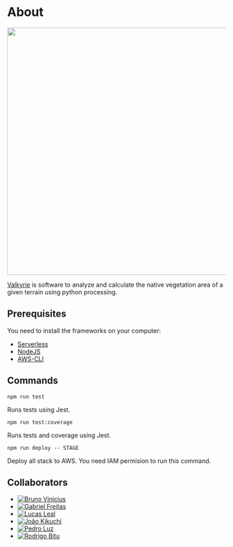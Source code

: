 # About

<p align="center">
  <img width=570 src="assets/plat.gif">
</p>

[Valkyrie](https://valkyrie-frontend.vercel.app/) is software to analyze and calculate the native vegetation area of a given terrain using python processing.

## Prerequisites

You need to install the frameworks on your computer:

- [Serverless](https://www.serverless.com/framework/docs/getting-started) 
- [NodeJS](https://nodejs.org/en/)
- [AWS-CLI](https://aws.amazon.com/pt/cli/)

## Commands

`npm run test`

Runs tests using Jest.

`npm run test:coverage`

Runs tests and coverage using Jest.

`npm run deploy -- STAGE`

Deploy all stack to AWS. You need IAM permision to run this command.

## Collaborators

- [![Bruno Vinicius](https://img.shields.io/github/followers/LilPaje?label=Bruno%20Vinincius&style=style=for-the-badge)](https://github.com/LilPaje)
- [![Gabriel Freitas](https://img.shields.io/github/followers/FreitasGa?label=Gabriel%20Freitas&style=style=for-the-badge)](https://github.com/FreitasGa)
- [![Lucas Leal](https://img.shields.io/github/followers/FreitasGa?label=Lucas%20Leal&style=style=for-the-badge)](https://github.com/LucasXXI)
- [![João Kikuchi](https://img.shields.io/github/followers/jvkikuchi?label=Jo%C3%A3o%20Kikuchi&style=style=for-the-badge)](https://github.com/jvkikuchi)
- [![Pedro Luz](https://img.shields.io/github/followers/pedroaaluz?label=Pedro%20Luz&style=style=for-the-badge)](https://github.com/pedroaaluz)
- [![Rodrigo Bitu](https://img.shields.io/github/followers/rodBitu?label=Rodrigo%20Bitu&style=style=for-the-badge)](https://github.com/rodbitu)


